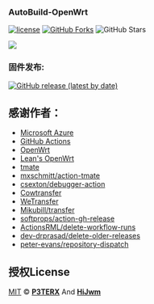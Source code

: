﻿### AutoBuild-OpenWrt
 [1]: https://img.shields.io/badge/license-MIT-brightgreen.svg
 [2]: /LICENSE

[![license][1]][2]
[![GitHub Forks](https://img.shields.io/github/forks/HiJwm/My-OpenWrt.svg?style=flat-square&label=Forks)](https://github.com/HiJwm/My-OpenWrt/)
![GitHub Stars](https://img.shields.io/github/stars/HiJwm/My-OpenWrt.svg?style=flat-square&label=Stars&logo=github)

<img src="https://v2.jinrishici.com/one.svg?font-size=24&spacing=2&color=Black">

### 固件发布:

[![GitHub release (latest by date)](https://img.shields.io/github/v/release/HiJwm/My-OpenWrt?style=for-the-badge&label=固件下载)](https://github.com/HiJwm/My-OpenWrt/releases)

## 感谢作者：

- [Microsoft Azure](https://azure.microsoft.com)
- [GitHub Actions](https://github.com/features/actions)
- [OpenWrt](https://github.com/openwrt/openwrt)
- [Lean's OpenWrt](https://github.com/coolsnowwolf/lede)
- [tmate](https://github.com/tmate-io/tmate)
- [mxschmitt/action-tmate](https://github.com/mxschmitt/action-tmate)
- [csexton/debugger-action](https://github.com/csexton/debugger-action)
- [Cowtransfer](https://cowtransfer.com)
- [WeTransfer](https://wetransfer.com/)
- [Mikubill/transfer](https://github.com/Mikubill/transfer)
- [softprops/action-gh-release](https://github.com/softprops/action-gh-release)
- [ActionsRML/delete-workflow-runs](https://github.com/ActionsRML/delete-workflow-runs)
- [dev-drprasad/delete-older-releases](https://github.com/dev-drprasad/delete-older-releases)
- [peter-evans/repository-dispatch](https://github.com/peter-evans/repository-dispatch)


## 授权License

[MIT](https://github.com/P3TERX/Actions-OpenWrt/blob/main/LICENSE) © [**P3TERX**](https://p3terx.com) And  [**HiJwm**](https://github.com/HiJwm/My-OpenWrt)

